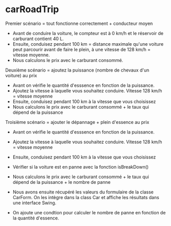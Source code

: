 # carRoadTrip

Premier scénario = tout fonctionne correctement + conducteur moyen

- Avant de conduire la voiture, le compteur est à 0 km/h et le réservoir de carburant contient 40 L.
- Ensuite, conduisez pendant 100 km = distance maximale qu'une voiture peut parcourir avant de faire
  le plein, à une vitesse de 128 km/h = vitesse moyenne.
- Nous calculons le prix avec le carburant consommé.

Deuxième scénario = ajoutez la puissance (nombre de chevaux d'un voiture) au prix

- Avant on vérifie le quantité d'esssence en fonction de la puissance.
- Ajoutez la vitesse à laquelle vous souhaitez conduire. Vitesse 128 km/h = vitesse moyenne
- Ensuite, conduisez pendant 100 km à la vitesse que vous choisissez
- Nous calculons le prix avec le carburant consommé + le taux qui dépend de la puissance

Troisième scénario = ajouter le dépannage + plein d'essence au prix

- Avant on vérifie le quantité d'esssence en fonction de la puissance.
- Ajoutez la vitesse à laquelle vous souhaitez conduire. Vitesse 128 km/h = vitesse moyenne
- Ensuite, conduisez pendant 100 km à la vitesse que vous choisissez
- Vérifier si la voiture est en panne avec la fonction isBreakDown()
- Nous calculons le prix avec le carburant consommé + le taux qui dépend de la puissance + le nombre de panne

- Nous avons ensuite récupéré les valeurs du formulaire de la classe CarForm.
  On les intègre dans la class Car et affiche les résultats dans une interface Swing.

- On ajoute une condtion pour calculer le nombre de panne en fonction de la quantité d'essence.

